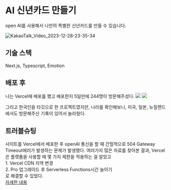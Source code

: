 # AI 신년카드 만들기

open AI를 사용해서 나만의 특별한 신년카드를 만들 수 있습니다.
</br>

![KakaoTalk_Video_2023-12-28-23-35-34](https://github.com/uuuuooii/new-year-card/assets/97392254/a7a2084b-4927-408c-85d1-ae5476c44d75)

## 기술 스택

Next.js, Typescript, Emotion

## 배포 후

나는 Vercel에 배포를 했고 배포한지 5일만에 244명이 방문해주셨다.
![](https://velog.velcdn.com/images/uuuuooii/post/95938b47-a1ab-4bce-a525-fcf66d64d345/image.png)
![](https://velog.velcdn.com/images/uuuuooii/post/a34bef9b-5c7c-43c0-b6bc-be181e86aa6b/image.png)

그리고 한국인을 타깃으로 한 프로젝트였지만, 나라를 확인해보니, 미국, 일본, 뉴질랜드에서도 방문해주신 기록이 있어서 놀라웠다.

## 트러블슈팅

사이트를 Vercel에서 배포한 후 openAI 통신을 할 때 간헐적으로 504 Gateway Timeout에러가 발생하는 문제가 발생했다.
여러가지 많은 자료를 찾아본 결과, Vercel은 플랫폼을 사용할 때 몇 가지 제한을 적용하는 걸 알았고</br> 1. Vercel CDN 지역 변경</br> 2. Pro 업그레이드 후 Serverless Functions시간 늘이기
</br> 로 해결할 수 있었다.
</br>
[자세한 내용](https://velog.io/@uuuuooii/Next.js-Vercel-504-GATEWAYTIMEOUT-%EC%97%90%EB%9F%AC%ED%95%B4%EA%B2%B0)
